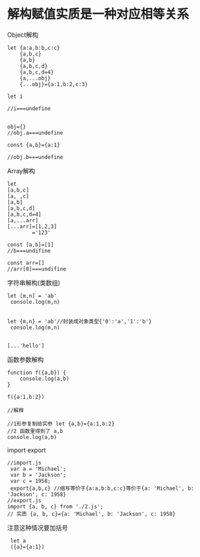 
# 解构赋值实质是一种对应相等关系
Object解构

```
let {a:a,b:b,c:c}
    {a,b,c}
    {a,b}
    {a,b,c,d}
    {a,b,c,d=4}
    {a,...obj}
    {...obj}={a:1,b:2,c:3}
```

```
let i

//i===undefine


obj={}
//obj.a===undefine

const {a,b}={a:1}

//obj.b===undefine
```

Array解构

````
let
[a,b,c]
[a, ,c]
[a,b]
[a,b,c,d]
[a,b,c,d=4]
[a,...arr]
[...arr]=[1,2,3]
        ='123'
````

```
const [a,b]=[1]
//b===undifine

const arr=[]
//arr[0]===undifine
```

字符串解构(类数组)

```
let [m,n] = 'ab'
 console.log(m,n)
 
 ```
```
let {m,n} = 'ab'//封装成对象类型{'0':'a','1':'b'}
 console.log(m,n)
 
 ```
```
[...'hello']
```
函数参数解构

````
function f({a,b}) {
    console.log(a,b)
}

f({a:1,b:2})

//解释

//1形参复制给实参 let {a,b}={a:1,b:2}
//2 函数里得到了 a,b
console.log(a,b)
````
import export

````
//import.js
 var a = 'Michael';
 var b = 'Jackson';
 var c = 1958;
 export{a,b,c} //缩写等价于{a:a,b:b,c:c}等价于{a: 'Michael', b: 'Jackson', c: 1958}
//export.js
import {a, b, c} from './2.js';
// 实质 {a, b, c}={a: 'Michael', b: 'Jackson', c: 1958}
````

注意这种情况要加括号

     let a
     ({a}={a:1})
